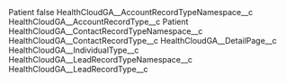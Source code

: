 <?xml version="1.0" encoding="UTF-8"?>
<CustomMetadata xmlns="http://soap.sforce.com/2006/04/metadata" xmlns:xsi="http://www.w3.org/2001/XMLSchema-instance" xmlns:xsd="http://www.w3.org/2001/XMLSchema">
    <label>Patient</label>
    <protected>false</protected>
    <values>
        <field>HealthCloudGA__AccountRecordTypeNamespace__c</field>
        <value xsi:nil="true"/>
    </values>
    <values>
        <field>HealthCloudGA__AccountRecordType__c</field>
        <value xsi:type="xsd:string">Patient</value>
    </values>
    <values>
        <field>HealthCloudGA__ContactRecordTypeNamespace__c</field>
        <value xsi:nil="true"/>
    </values>
    <values>
        <field>HealthCloudGA__ContactRecordType__c</field>
        <value xsi:nil="true"/>
    </values>
    <values>
        <field>HealthCloudGA__DetailPage__c</field>
        <value xsi:nil="true"/>
    </values>
    <values>
        <field>HealthCloudGA__IndividualType__c</field>
        <value xsi:nil="true"/>
    </values>
    <values>
        <field>HealthCloudGA__LeadRecordTypeNamespace__c</field>
        <value xsi:nil="true"/>
    </values>
    <values>
        <field>HealthCloudGA__LeadRecordType__c</field>
        <value xsi:nil="true"/>
    </values>
</CustomMetadata>
